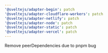 ```yaml
---
'@sveltejs/adapter-begin': patch
'@sveltejs/adapter-cloudflare-workers': patch
'@sveltejs/adapter-netlify': patch
'@sveltejs/adapter-node': patch
'@sveltejs/adapter-static': patch
'@sveltejs/adapter-vercel': patch
---
```


Remove peerDependencies due to pnpm bug
